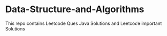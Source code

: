 # Data-Structure-and-Algorithms

This repo contains Leetcode Ques Java Solutions and Leetcode important Solutions
